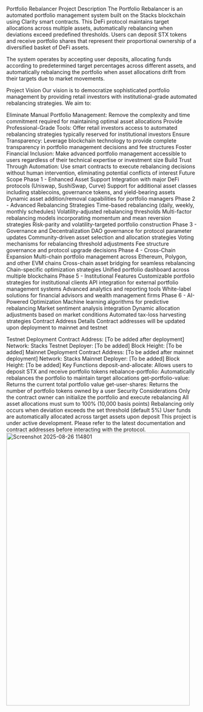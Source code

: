 Portfolio Rebalancer
Project Description
The Portfolio Rebalancer is an automated portfolio management system built on the Stacks blockchain using Clarity smart contracts. This DeFi protocol maintains target allocations across multiple assets, automatically rebalancing when deviations exceed predefined thresholds. Users can deposit STX tokens and receive portfolio shares that represent their proportional ownership of a diversified basket of DeFi assets.

The system operates by accepting user deposits, allocating funds according to predetermined target percentages across different assets, and automatically rebalancing the portfolio when asset allocations drift from their targets due to market movements.

Project Vision
Our vision is to democratize sophisticated portfolio management by providing retail investors with institutional-grade automated rebalancing strategies. We aim to:

Eliminate Manual Portfolio Management: Remove the complexity and time commitment required for maintaining optimal asset allocations
Provide Professional-Grade Tools: Offer retail investors access to automated rebalancing strategies typically reserved for institutional investors
Ensure Transparency: Leverage blockchain technology to provide complete transparency in portfolio management decisions and fee structures
Foster Financial Inclusion: Make advanced portfolio management accessible to users regardless of their technical expertise or investment size
Build Trust Through Automation: Use smart contracts to execute rebalancing decisions without human intervention, eliminating potential conflicts of interest
Future Scope
Phase 1 - Enhanced Asset Support
Integration with major DeFi protocols (Uniswap, SushiSwap, Curve)
Support for additional asset classes including stablecoins, governance tokens, and yield-bearing assets
Dynamic asset addition/removal capabilities for portfolio managers
Phase 2 - Advanced Rebalancing Strategies
Time-based rebalancing (daily, weekly, monthly schedules)
Volatility-adjusted rebalancing thresholds
Multi-factor rebalancing models incorporating momentum and mean reversion strategies
Risk-parity and volatility-targeted portfolio construction
Phase 3 - Governance and Decentralization
DAO governance for protocol parameter updates
Community-driven asset selection and allocation strategies
Voting mechanisms for rebalancing threshold adjustments
Fee structure governance and protocol upgrade decisions
Phase 4 - Cross-Chain Expansion
Multi-chain portfolio management across Ethereum, Polygon, and other EVM chains
Cross-chain asset bridging for seamless rebalancing
Chain-specific optimization strategies
Unified portfolio dashboard across multiple blockchains
Phase 5 - Institutional Features
Customizable portfolio strategies for institutional clients
API integration for external portfolio management systems
Advanced analytics and reporting tools
White-label solutions for financial advisors and wealth management firms
Phase 6 - AI-Powered Optimization
Machine learning algorithms for predictive rebalancing
Market sentiment analysis integration
Dynamic allocation adjustments based on market conditions
Automated tax-loss harvesting strategies
Contract Address Details
Contract addresses will be updated upon deployment to mainnet and testnet

Testnet Deployment
Contract Address: [To be added after deployment]
Network: Stacks Testnet
Deployer: [To be added]
Block Height: [To be added]
Mainnet Deployment
Contract Address: [To be added after mainnet deployment]
Network: Stacks Mainnet
Deployer: [To be added]
Block Height: [To be added]
Key Functions
deposit-and-allocate: Allows users to deposit STX and receive portfolio tokens
rebalance-portfolio: Automatically rebalances the portfolio to maintain target allocations
get-portfolio-value: Returns the current total portfolio value
get-user-shares: Returns the number of portfolio tokens owned by a user
Security Considerations
Only the contract owner can initialize the portfolio and execute rebalancing
All asset allocations must sum to 100% (10,000 basis points)
Rebalancing only occurs when deviation exceeds the set threshold (default 5%)
User funds are automatically allocated across target assets upon deposit
This project is under active development. Please refer to the latest documentation and contract addresses before interacting with the protocol.
<img width="484" height="720" alt="Screenshot 2025-08-26 114801" src="https://github.com/user-attachments/assets/a5b753fe-06b1-4fda-ab25-ad8d303c6fe7" />

